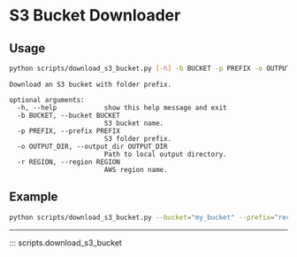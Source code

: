 # S3 Bucket Downloader

## Usage

```sh title="example_downlaod_s3_bucket.sh"
python scripts/download_s3_bucket.py [-h] -b BUCKET -p PREFIX -o OUTPUT_DIR [-r REGION]
```

```
Download an S3 bucket with folder prefix.

optional arguments:
  -h, --help            show this help message and exit
  -b BUCKET, --bucket BUCKET
                        S3 bucket name.
  -p PREFIX, --prefix PREFIX
                        S3 folder prefix.
  -o OUTPUT_DIR, --output_dir OUTPUT_DIR
                        Path to local output directory.
  -r REGION, --region REGION
                        AWS region name.
```

## Example

```sh title="example_downlaod_s3_bucket.sh"
python scripts/download_s3_bucket.py --bucket="my_bucket" --prefix="recordings/" --output_dir="downloads/"
```

---

::: scripts.download_s3_bucket